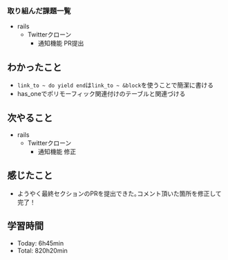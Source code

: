 ### 取り組んだ課題一覧
- rails
  - Twitterクローン
    - 通知機能 PR提出
## わかったこと
- `link_to ~ do yield end`は`link_to ~ &block`を使うことで簡潔に書ける
- has_oneでポリモーフィック関連付けのテーブルと関連づける
## 次やること
- rails
  - Twitterクローン
    - 通知機能 修正
## 感じたこと
- ようやく最終セクションのPRを提出できた｡コメント頂いた箇所を修正して完了！
## 学習時間
- Today: 6h45min
- Total: 820h20min